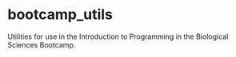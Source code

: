 # bootcamp_utils

Utilities for use in the Introduction to Programming in the Biological Sciences Bootcamp.